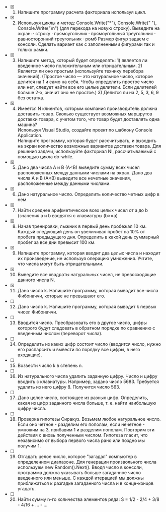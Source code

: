 - [x] 1.  Напишите программу расчета факториала используя цикл.
 
 - [x] 2.  Используя циклы и метод: Console.Write("*"), Console.Write(" "), Console.Write("\n") (для перехода на новую строку). Выведите на экран:
·          строку
·          прямоугольник
·          прямоугольный треугольник
·          равносторонний треугольник
·          ромб
Размер фигур задаем с консоли.
Сделать вариант как с заполненными фигурами так и только рамки.
 
- [x] 3. Напишите метод, который будет определять: 1) является ли введенное число положительным или отрицательным. 2) Является ли оно простым (используйте технику перебора значений). (Простое число — это натуральное число, которое делится на 1 и само на себя. Чтобы определить простое число или нет, следует найти все его целые делители. Если делителей больше 2-х, значит оно не простое.) 3) Делится ли на 2, 5, 3, 6, 9 без остатка.

- [x] 4. Имеется N клиентов, которым компания производитель должна доставить товар. Сколько существует возможных маршрутов доставки товара, с учетом того, что товар будет доставлять одна машина?  
Используя Visual Studio, создайте проект по шаблону Console Application.  
Напишите программу, которая будет рассчитывать, и выводить на экран количество возможных вариантов доставки товара. Для решения задачи, используйте факториал N!, рассчитываемый с помощью цикла do-while. 

- [x] 5. Дано два числа A и B (A<B) выведите сумму всех чисел расположенных между данными числами на экран. 
Дано два числа A и B (A<B) выведите все нечетные значения, расположенные между данными числами. 

- [x] 6. Дано натуральное число. Определить количество четных цифр в нем. 

- [x] 7.  Найти среднее арифметическое всех целых чисел от а до b (значения а и b вводятся с клавиатуры (b>=a)

- [x] 8. Начав тренировки, лыжник в первый день пробежал 10 км. Каждый следующий день он увеличивал пробег на 10% от пробега предыдущего дня. Определить в какой день суммарный пробег за все дни превысит 100 км.

- [x] 9. Напишите программу, которая вводит два целых числа и находит их произведение, не используя операцию умножения. Учтите, что числа могут быть отрицательными.

- [x] 10. Выведите все квадраты натуральных чисел, не превосходящие данного числа N.

- [x] 11. Дано число k. Напишите программу, которая выводит все числа Фибоначчи, которые не превышают его.

- [ ] 12. Дано число k. Напишите программу, которая выводит k первых чисел Фибоначчи.

- [ ] 13. Вводится число. Преобразовать его в другое число, цифры которого будут следовать в обратном порядке по сравнению с введенным числом (переворот числа).

- [ ] 14. Определить из каких цифр состоит число (вводится число, нужно его распарсить и вывести по порядку все цифры, в него входящие).

- [ ] 15. Возвести число k в степень n.

- [ ] 16. Из натурального числа удалить заданную цифру. Число и цифру вводить с клавиатуры. Например, задано число 5683. Требуется удалить из него цифру 8. Получится число 563.

- [ ] 17. Дано целое число, состоящее из разных цифр. Определить, какая из цифр заданного числа больше, т. е. найти наибольшую цифру числа.

- [ ] 18. Проверка гипотезы Сиракуз. Возьмем любое натуральное число. Если оно четное - разделим его пополам, если нечетное - умножим на 3, прибавим 1 и разделим пополам. Повторим эти действия с вновь полученным числом. Гипотеза гласит, что независимо от выбора первого числа рано или поздно мы получим 1.

- [ ] 19. Отгадать целое число, которое "загадал" компьютер в определенном диапазоне.
Для генерации произвольного числа используем new Random().Next(). Вводя число в консоли, программа должна указывать больше загаданное число введенного или меньше. С каждой итерацией мы должны приближаться к разгадке загаданного числа и в конце-концов угадать.

- [ ] 20. Найти сумму n-го количества элементов ряда:
S = 1/2 - 2/4 + 3/8 - 4/16 + ... - ...
